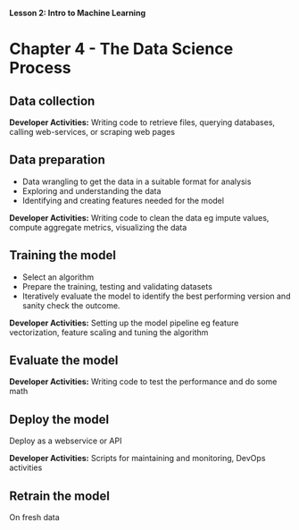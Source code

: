 **Lesson 2: Intro to Machine Learning**

# Chapter 4 - The Data Science Process

## Data collection 
**Developer Activities:** Writing code to retrieve files, querying databases, calling web-services, or scraping web pages
## Data preparation 
  * Data wrangling to get the data in a suitable format for analysis
  * Exploring and understanding the data
  * Identifying and creating features  needed for the model

**Developer Activities:** Writing code to clean the data eg impute values, compute aggregate metrics, visualizing the data
## Training the model
  * Select an algorithm
  * Prepare the training, testing and validating datasets
  * Iteratively evaluate the model to identify the best performing version and sanity check the outcome.

**Developer Activities:** Setting up the model pipeline eg feature vectorization, feature scaling and tuning the algorithm
## Evaluate the model
**Developer Activities:** Writing code to test the performance and do some math
## Deploy the model 
Deploy as a webservice or API

**Developer Activities:** Scripts for maintaining and monitoring, DevOps activities
## Retrain the model
On fresh data